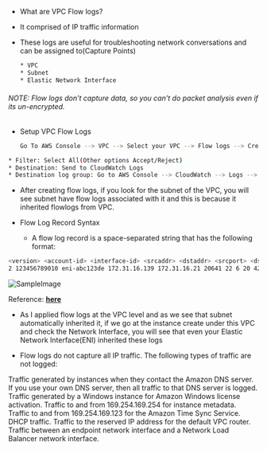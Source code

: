 * What are VPC Flow logs?

* It comprised of IP traffic information
* These logs are useful for troubleshooting network conversations and can be assigned to(Capture Points)

    ```sh
    * VPC
    * Subnet
    * Elastic Network Interface
    ```

###### NOTE: Flow logs don’t capture data, so you can’t do packet analysis even if its un-encrypted.

* Setup VPC Flow Logs

    ```sh
    Go To AWS Console --> VPC --> Select your VPC --> Flow logs --> Create flow log
    ```

```sh
* Filter: Select All(Other options Accept/Reject)
* Destination: Send to CloudWatch Logs
* Destination log group: Go to AWS Console --> CloudWatch --> Logs --> Create log group
```

* After creating flow logs, if you look for the subnet of the VPC, you will see subnet have flow logs associated with it and this is because it inherited flowlogs from VPC.

* Flow Log Record Syntax

    * A flow log record is a space-separated string that has the following format:

```sh
<version> <account-id> <interface-id> <srcaddr> <dstaddr> <srcport> <dstport> <protocol> <packets> <bytes> <start> <end> <action> <log-status>
2 123456789010 eni-abc123de 172.31.16.139 172.31.16.21 20641 22 6 20 4249 1418530010 1418530070 ACCEPT OK
```

![**SampleImage**](https://miro.medium.com/max/1400/1*dg55BLfizLIgkMbEcO8qLw.png)

Reference: [**here**](https://docs.aws.amazon.com/vpc/latest/userguide/flow-logs.html)

* As I applied flow logs at the VPC level and as we see that subnet automatically inherited it, if we go at the instance create under this VPC and check the Network Interface, you will see that even your Elastic Network Interface(ENI) inherited these logs

* Flow logs do not capture all IP traffic. The following types of traffic are not logged:

Traffic generated by instances when they contact the Amazon DNS server. If you use your own DNS server, then all traffic to that DNS server is logged.
Traffic generated by a Windows instance for Amazon Windows license activation.
Traffic to and from 169.254.169.254 for instance metadata.
Traffic to and from 169.254.169.123 for the Amazon Time Sync Service.
DHCP traffic.
Traffic to the reserved IP address for the default VPC router.
Traffic between an endpoint network interface and a Network Load Balancer network interface.
